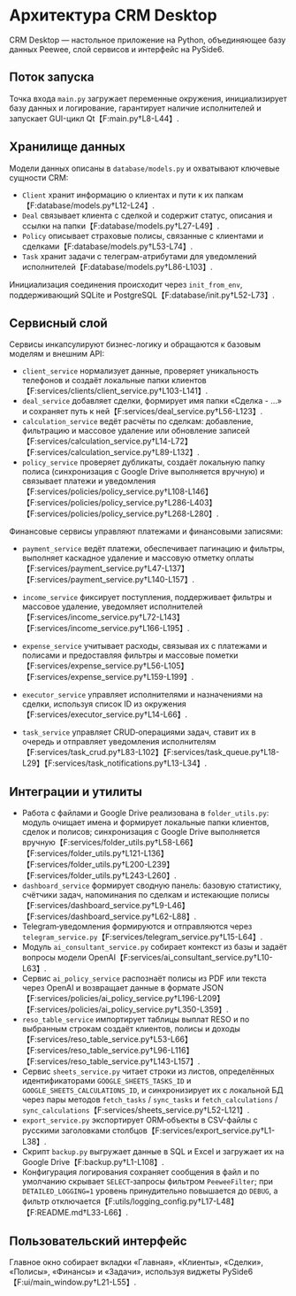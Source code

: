 # Архитектура CRM Desktop

CRM Desktop — настольное приложение на Python, объединяющее базу данных Peewee, слой сервисов и интерфейс на PySide6.

## Поток запуска

Точка входа `main.py` загружает переменные окружения, инициализирует базу данных и логирование, гарантирует наличие исполнителей и запускает GUI-цикл Qt【F:main.py†L8-L44】.

## Хранилище данных

Модели данных описаны в `database/models.py` и охватывают ключевые сущности CRM:
- `Client` хранит информацию о клиентах и пути к их папкам【F:database/models.py†L12-L24】.
- `Deal` связывает клиента с сделкой и содержит статус, описания и ссылки на папки【F:database/models.py†L27-L49】.
- `Policy` описывает страховые полисы, связанные с клиентами и сделками【F:database/models.py†L53-L74】.
- `Task` хранит задачи с телеграм-атрибутами для уведомлений исполнителей【F:database/models.py†L86-L103】.

Инициализация соединения происходит через `init_from_env`, поддерживающий SQLite и PostgreSQL【F:database/init.py†L52-L73】.

## Сервисный слой

Сервисы инкапсулируют бизнес-логику и обращаются к базовым моделям и внешним API:
- `client_service` нормализует данные, проверяет уникальность телефонов и создаёт локальные папки клиентов【F:services/clients/client_service.py†L103-L141】.
- `deal_service` добавляет сделки, формирует имя папки «Сделка - …» и сохраняет путь к ней【F:services/deal_service.py†L56-L123】.
- `calculation_service` ведёт расчёты по сделкам: добавление, фильтрацию и массовое удаление или обновление записей【F:services/calculation_service.py†L14-L72】【F:services/calculation_service.py†L89-L132】.
- `policy_service` проверяет дубликаты, создаёт локальную папку полиса (синхронизация с Google Drive выполняется вручную) и связывает платежи и уведомления【F:services/policies/policy_service.py†L108-L146】【F:services/policies/policy_service.py†L286-L403】【F:services/policies/policy_service.py†L268-L280】.

Финансовые сервисы управляют платежами и финансовыми записями:
- `payment_service` ведёт платежи, обеспечивает пагинацию и фильтры, выполняет каскадное удаление и массовую отметку оплаты【F:services/payment_service.py†L47-L137】【F:services/payment_service.py†L140-L157】.
- `income_service` фиксирует поступления, поддерживает фильтры и массовое удаление, уведомляет исполнителей【F:services/income_service.py†L72-L143】【F:services/income_service.py†L166-L195】.
- `expense_service` учитывает расходы, связывая их с платежами и полисами и предоставляя фильтры и массовые пометки【F:services/expense_service.py†L56-L105】【F:services/expense_service.py†L159-L199】.

- `executor_service` управляет исполнителями и назначениями на сделки, используя список ID из окружения【F:services/executor_service.py†L14-L66】.
- `task_service` управляет CRUD‑операциями задач, ставит их в очередь и отправляет уведомления исполнителям【F:services/task_crud.py†L83-L102】【F:services/task_queue.py†L18-L29】【F:services/task_notifications.py†L13-L34】.

## Интеграции и утилиты

- Работа с файлами и Google Drive реализована в `folder_utils.py`: модуль очищает имена и формирует локальные папки клиентов, сделок и полисов; синхронизация с Google Drive выполняется вручную【F:services/folder_utils.py†L58-L66】【F:services/folder_utils.py†L121-L136】【F:services/folder_utils.py†L200-L239】【F:services/folder_utils.py†L243-L260】.
- `dashboard_service` формирует сводную панель: базовую статистику, счётчики задач, напоминания по сделкам и истекающие полисы【F:services/dashboard_service.py†L9-L46】【F:services/dashboard_service.py†L62-L88】.
- Telegram‑уведомления формируются и отправляются через `telegram_service.py`【F:services/telegram_service.py†L15-L64】.
- Модуль `ai_consultant_service.py` собирает контекст из базы и задаёт вопросы модели OpenAI【F:services/ai_consultant_service.py†L10-L63】.
- Сервис `ai_policy_service` распознаёт полисы из PDF или текста через OpenAI и возвращает данные в формате JSON【F:services/policies/ai_policy_service.py†L196-L209】【F:services/policies/ai_policy_service.py†L350-L359】.
- `reso_table_service` импортирует таблицы выплат RESO и по выбранным строкам создаёт клиентов, полисы и доходы【F:services/reso_table_service.py†L53-L66】【F:services/reso_table_service.py†L96-L116】【F:services/reso_table_service.py†L143-L157】.
- Сервис `sheets_service.py` читает строки из листов, определённых идентификаторами `GOOGLE_SHEETS_TASKS_ID` и `GOOGLE_SHEETS_CALCULATIONS_ID`, и синхронизирует их с локальной БД через пары методов `fetch_tasks` / `sync_tasks` и `fetch_calculations` / `sync_calculations`【F:services/sheets_service.py†L52-L121】.
- `export_service.py` экспортирует ORM‑объекты в CSV-файлы с русскими заголовками столбцов【F:services/export_service.py†L1-L38】.
- Скрипт `backup.py` выгружает данные в SQL и Excel и загружает их на Google Drive【F:backup.py†L1-L108】.
- Конфигурация логирования сохраняет сообщения в файл и по умолчанию скрывает `SELECT`‑запросы фильтром `PeeweeFilter`; при `DETAILED_LOGGING=1` уровень принудительно повышается до `DEBUG`, а фильтр отключается【F:utils/logging_config.py†L17-L48】【F:README.md†L33-L66】.

## Пользовательский интерфейс

Главное окно собирает вкладки «Главная», «Клиенты», «Сделки», «Полисы», «Финансы» и «Задачи», используя виджеты PySide6【F:ui/main_window.py†L21-L55】.
